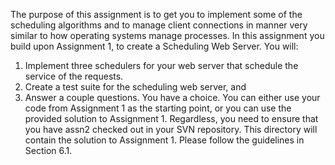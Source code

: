 The purpose of this assignment is to get you to implement some of the scheduling algorithms and
to manage client connections in manner very similar to how operating systems manage processes.
In this assignment you build upon Assignment 1, to create a Scheduling Web Server. You will:
1. Implement three schedulers for your web server that schedule the service of the requests.
2. Create a test suite for the scheduling web server, and
3. Answer a couple questions.
You have a choice. You can either use your code from Assignment 1 as the starting point, or you can
use the provided solution to Assignment 1. Regardless, you need to ensure that you have assn2
checked out in your SVN repository. This directory will contain the solution to Assignment 1.
Please follow the guidelines in Section 6.1.